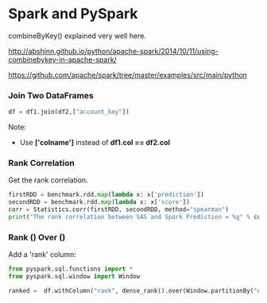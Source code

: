 
# Spark and PySpark

combineByKey() explained very well here.

http://abshinn.github.io/python/apache-spark/2014/10/11/using-combinebykey-in-apache-spark/

https://github.com/apache/spark/tree/master/examples/src/main/python

### Join Two DataFrames

```python
df = df1.join(df2,["account_key"])
```

Note: 
  
  - Use **['colname']** instead of **df1.col == df2.col**
  
### Rank Correlation

Get the rank correlation.

```python
firstRDD = benchmark.rdd.map(lambda x: x['prediction'])
secondRDD = benchmark.rdd.map(lambda x: x['score'])
corr = Statistics.corr(firstRDD, secondRDD, method="spearman")
print("The rank correlation between SAS and Spark Prediction = %g" % corr) 
```

### Rank () Over ()

Add a 'rank' column:

```python
from pyspark.sql.functions import *
from pyspark.sql.window import Window

ranked =  df.withColumn("rank", dense_rank().over(Window.partitionBy("A").orderBy(desc("C"))))
```
